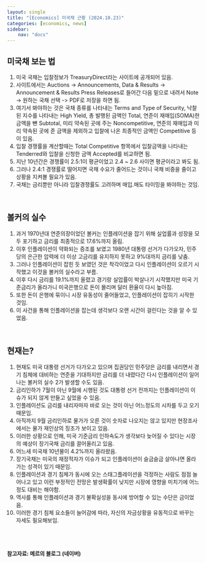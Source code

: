 ```yaml
---
layout: single
title: "[Economics] 미국채 근황 (2024.10.23)"
categories: [economics, news]
sidebar:
    nav: "docs"
---
```


## 미국채 보는 법
1. 미국 국채는 입찰정보가 TreasuryDirect라는 사이트에 공개되어 있음.
1. 사이트에서는 Auctions -> Announcements, Data & Results -> Announcement & Results Press Releases로 들어간 다음 밑으로 내려서 Note -> 원하는 국채 선택 -> PDF로 저장을 하면 됨.
1. 여기서 봐야하는 것은 국채 종류를 나타내는 Terms and Type of Security, 낙찰된 지수를 나타내는 High Yield, 총 발행된 금액인 Total, 연준이 재매입(SOMA)한 금액을 뺸 Subtotal, 미리 약속된 곳에 주는 Noncompetitive, 연준의 재매입과 미리 약속된 곳에 준 금액을 제외하고 입찰에 나온 최종적인 금액인 Competitive 등이 있음.
1. 입찰 경쟁률을 계산할때는 Total Competitive 항목에서 입찰금액을 나타내는 Tenderred와 입찰을 신청한 금액 Accepted를 비교하면 됨.
1. 지난 10년간은 경쟁률이 2.5:1이 평균이었고 2.4 ~ 2.6 사이면 평균이라고 봐도 됨.
1. 그러나 2.4:1 경쟁률로 떨어지면 국채 수요가 줄어드는 것이니 국채 비중을 줄이고 상황을 지켜볼 필요가 있음.
1.  국채는 금리뿐만 아니라 입찰경쟁률도 고려하며 매입.매도 타이밍을 봐야하는 것임.

<br/>

## 볼커의 실수
1. 과거 1970년대 연준의장이었던 볼커는 인플레이션을 잡기 위해 실업률과 성장을 모두 포기하고 금리를 최종적으로 17.6%까지 올림.
1. 이후 인플레이션이 약화되는 증조를 보였고 1980년 대통령 선거가 다가오자, 민주당의 은근한 압력에 더 이상 고금리를 유지하지 못하고 9%대까지 금리를 낮춤.
1. 그러나 인플레이션이 잡힌 듯 보였던 것은 착각이었고 다시 인플레이션이 오르기 시작했고 이것을 볼커의 실수라고 부름.
1. 이후 다시 금리를 19.1%까지 올렸고 경기랑 실업률이 박살나기 시작했지만 미국 기준금리가 올라가니 미국은행으로 돈이 몰리며 달러 환율이 다시 높아짐.
1. 또한 돈이 은행에 묶이니 시장 유동성이 줄어들었고, 인플레이션이 잡히기 시작한 것임.
1. 이 사건을 통해 인플레이션을 잡는데 생각보다 오랜 시간이 걸린다는 것을 알 수 있었음.

<br/>

## 현재는?
1. 현재도 미국 대통령 선거가 다가오고 있으며 집권당인 민주당은 금리를 내리면서 경기 침체에 대비하는 연준을 기대하지만 금리를 더 내렸다간 다시 인플레이션이 일어나는 볼커의 실수 2가 발생할 수도 있음.
1. 금리인하가 7월이 아닌 9월에 시행된 것도 대통령 선거 전까지는 인플레이션이 이슈가 되지 않게 만들고 싶었을 수 있음.
1. 인플레이션도 금리를 내리자마자 바로 오는 것이 아닌 어느정도의 시차를 두고 오기 때문임.
1. 아직까지 9월 금리인하로 물가가 오른 것이 숫자로 나오지는 않고 있지만 현장조사에서는 물가 재인상의 징조가 보이고 있음.
1. 이러한 상황으로 인해, 미국 기준금리 인하속도가 생각보다 늦어질 수 있다는 시장의 예상이 장기국채 금리를 끌어올리고 있음.
1. 어느새 미국채 10년물이 4.2%까지 올라왔음.
1. 장기국채는 미국의 재정적자가 이슈가 되고 인플레이션이 슬금슬금 살아나면 올라가는 성격이 있기 때문임.
1. 인플레이션과 경기 침체가 동시에 오는 스태그플레이션을 걱정하는 사람도 점점 늘어나고 있고 이런 부정적인 전망은 발생확률이 낮지만 시장에 영향을 미치기에 어느정도 대비는 해야함.
1. 역사를 통해 인플레이션과 경기 불확실성을 동시에 방어할 수 있는 수단은 금이었음.
1. 이러한 경기 침체 요소들이 늘어감에 따라, 자신의 자금상황을 유동적으로 바꾸는 자세도 필요해보임.


<br/>
<br/>

#### 참고자료: 메르의 블로그 (네이버) 